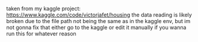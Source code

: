 taken from my kaggle project: https://www.kaggle.com/code/victorjafet/housing
the data reading is likely broken due to the file path not being the same as in the kaggle env, but im not gonna fix that either go to the kaggle or edit it manually if you wanna run this for whatever reason
